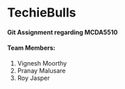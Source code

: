 # TechieBulls

#### Git Assignment regarding MCDA5510 

#### Team Members: 
1. Vignesh Moorthy
2. Pranay Malusare
3. Roy Jasper
